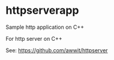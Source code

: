 httpserverapp
=============

Sample http application on C++

For http server on C++

See: https://github.com/awwit/httpserver
